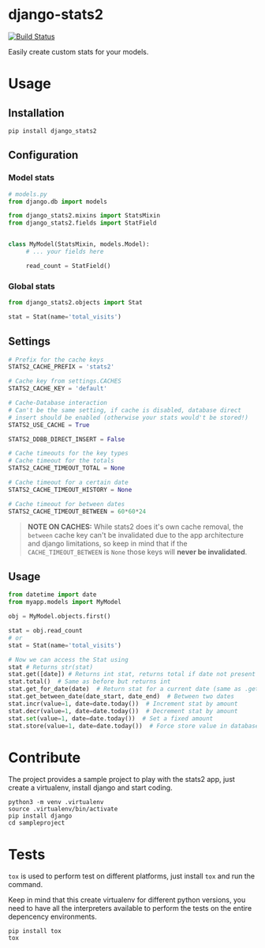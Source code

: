 django-stats2
=============

[![Build Status](https://travis-ci.org/fmartingr/django-stats2.svg?branch=master)](https://travis-ci.org/fmartingr/django-stats2)

Easily create custom stats for your models.

# Usage

## Installation

```
pip install django_stats2
```

## Configuration


### Model stats
``` python
# models.py
from django.db import models

from django_stats2.mixins import StatsMixin
from django_stats2.fields import StatField


class MyModel(StatsMixin, models.Model):
     # ... your fields here

     read_count = StatField()
```

### Global stats

``` python
from django_stats2.objects import Stat

stat = Stat(name='total_visits')
```

## Settings
``` python
# Prefix for the cache keys
STATS2_CACHE_PREFIX = 'stats2'

# Cache key from settings.CACHES
STATS2_CACHE_KEY = 'default'

# Cache-Database interaction
# Can't be the same setting, if cache is disabled, database direct
# insert should be enabled (otherwise your stats would't be stored!)
STATS2_USE_CACHE = True

STATS2_DDBB_DIRECT_INSERT = False

# Cache timeouts for the key types
# Cache timeout for the totals
STATS2_CACHE_TIMEOUT_TOTAL = None

# Cache timeout for a certain date
STATS2_CACHE_TIMEOUT_HISTORY = None

# Cache timeout for between dates
STATS2_CACHE_TIMEOUT_BETWEEN = 60*60*24

```

> **NOTE ON CACHES:** While stats2 does it's own cache removal, the `between` cache key can't be invalidated due to the app architecture and django limitations, so keep in mind that if the `CACHE_TIMEOUT_BETWEEN` is `None` those keys will **never be invalidated**.

## Usage

``` python
from datetime import date
from myapp.models import MyModel

obj = MyModel.objects.first()

stat = obj.read_count
# or
stat = Stat(name='total_visits')

# Now we can access the Stat using
stat # Returns str(stat)
stat.get([date]) # Returns int stat, returns total if date not present
stat.total()  # Same as before but returns int
stat.get_for_date(date)  # Return stat for a current date (same as .get(date))
stat.get_between_date(date_start, date_end)  # Between two dates
stat.incr(value=1, date=date.today())  # Increment stat by amount
stat.decr(value=1, date=date.today())  # Decrement stat by amount
stat.set(value=1, date=date.today())  # Set a fixed amount
stat.store(value=1, date=date.today())  # Force store value in database
```

# Contribute

The project provides a sample project to play with the stats2 app, just create a virtualenv, install django and start coding.

```
python3 -m venv .virtualenv
source .virtualenv/bin/activate
pip install django
cd sampleproject
```

# Tests

`tox` is used to perform test on different platforms, just install `tox` and run the command.

Keep in mind that this create virtualenv for different python versions, you need to have all the interpreters available to perform the tests on the entire depencency environments.

```
pip install tox
tox
```
